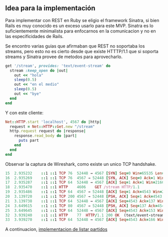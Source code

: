 ## Idea para la implementación

Para implementar con REST en Ruby se eligio el framework Sinatra, si bien Rails es muy conocido es un exceso usarlo para este MVP. Sinatra es lo suficientemente minimalista para enfocarnos en la comunicacion y no en las especificidades de Rails.

Se encontro varias guias que afirmaban que REST no soportaba los streams, pero esto no es cierto desde que existe HTTTP/1.1 que si soporta streams y Sinatra provee de metodos para aprovecharlo.
```ruby
get '/stream', provides: 'text/event-stream' do
  stream :keep_open do |out|
    out << "hola"
    sleep(0.5)
    out << "en el medio"
    sleep(0.5)
    out << "bye"
  end
end
```

Y con este cliente:
```ruby
Net::HTTP.start 'localhost', 4567 do |http|
  request = Net::HTTP::Get.new "/stream"
  http.request request do |response|
    response.read_body do |part|
      puts part
    end
  end
end
```

Observar la captura de Wireshark, como existe un unico TCP handshake.
```ruby
15	2.935232	::1	::1	TCP	76	52448 → 4567 [SYN] Seq=0 Win=65535 Len=0 MSS=65475 WS=256 SACK_PERM
16	2.935269	::1	::1	TCP	76	4567 → 52448 [SYN, ACK] Seq=0 Ack=1 Win=65535 Len=0 MSS=65475 WS=256 SACK_PERM
17	2.935287	::1	::1	TCP	64	52448 → 4567 [ACK] Seq=1 Ack=1 Win=2160640 Len=0
18	2.935470	::1	::1	HTTP	4606	GET /stream HTTP/1.1
19	2.935486	::1	::1	TCP	64	4567 → 52448 [ACK] Seq=1 Ack=4543 Win=2156032 Len=0
20	3.139720	::1	::1	TCP	200	4567 → 52448 [PSH, ACK] Seq=1 Ack=4543 Win=2156032 Len=136 [TCP segment of a reassembled PDU] # aca entro "hola"
21	3.139738	::1	::1	TCP	64	52448 → 4567 [ACK] Seq=4543 Ack=137 Win=2160384 Len=0
24	3.649615	::1	::1	TCP	80	4567 → 52448 [PSH, ACK] Seq=137 Ack=4543 Win=2156032 Len=16 [TCP segment of a reassembled PDU] # aca entro "en el medio"
25	3.649645	::1	::1	TCP	64	52448 → 4567 [ACK] Seq=4543 Ack=153 Win=2160384 Len=0
32	3.939240	::1	::1	HTTP	77	HTTP/1.1 200 OK  (text/event-stream) # aca entro "bye"
33	3.939270	::1	::1	TCP	64	52448 → 4567 [ACK] Seq=4543 Ack=166 Win=2160384 Len=0
```

A continuacion, [implementacion de listar partidos](listar-partidos.md)
